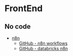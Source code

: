 # FrontEnd

## No code

- [n8n](https://docs.n8n.io)
  - [GitHub - n8n workflows](https://github.com/Zie619/n8n-workflows/tree/main/workflows)
  - [GitHub - databricks n8n](https://github.com/hellomikelo/databricks-n8n#)  
